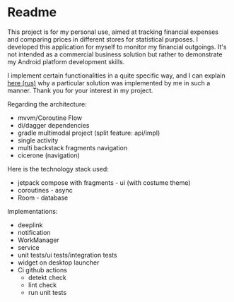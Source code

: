 # Readme

This project is for my personal use, aimed at tracking financial expenses and comparing prices in
different stores for statistical purposes. I developed this application for myself to monitor my
financial outgoings. It's not intended as a commercial business solution but rather to demonstrate
my Android platform development skills.

I implement certain functionalities in a quite specific way, and I can
explain [here (rus)](docs/description_solutions_rus.md) why a particular
solution was implemented by me in such a manner. Thank you for your interest in my project.

Regarding the architecture:

- mvvm/Coroutine Flow
- di/dagger dependencies
- gradle multimodal project (split feature: api/impl)
- single activity
- multi backstack fragments navigation
- cicerone (navigation)

Here is the technology stack used:

- jetpack compose with fragments - ui (with costume theme)
- coroutines - async
- Room - database

Implementations:

- deeplink
- notification
- WorkManager
- service
- unit tests/ui tests/integration tests
- widget on desktop launcher
- Ci github actions
    - detekt check
    - lint check
    - run unit tests